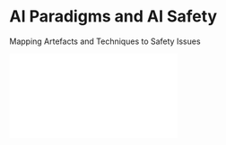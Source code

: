# AI Paradigms and AI Safety
Mapping Artefacts and Techniques to Safety Issues



![Image description](Plots/mapping-techniques-noSafety_all.pdf)
